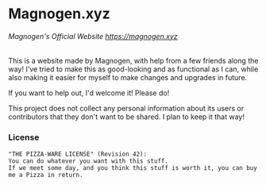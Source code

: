 # Magnogen.xyz
###### Magnogen's Official Website https://magnogen.xyz

This is a website made by Magnogen, with help from a few friends along the way!
I've tried to make this as good-looking and as functional as I can, while also making it easier for myself to make changes and upgrades in future.

If you want to help out, I'd welcome it! Please do!

This project does not collect any personal information about its users or contributors that they don't want to be shared. I plan to keep it that way!

### License
```
"THE PIZZA-WARE LICENSE" (Revision 42):
You can do whatever you want with this stuff. 
If we meet some day, and you think this stuff is worth it, you can buy me a Pizza in return.
```
